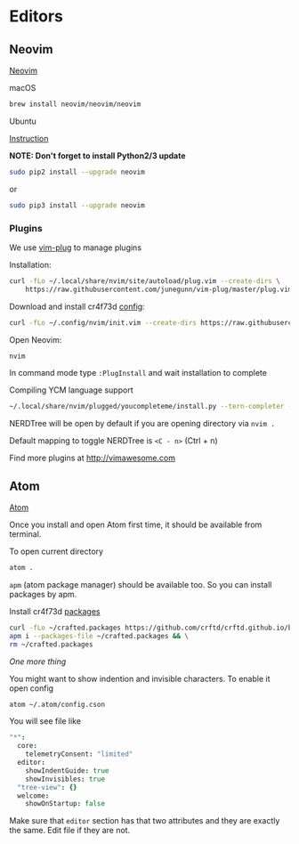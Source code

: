 # Editors

## Neovim

[Neovim](https://neovim.io/)

macOS

```bash
brew install neovim/neovim/neovim
```

Ubuntu

[Instruction](https://github.com/neovim/neovim/wiki/Installing-Neovim#ubuntu)

**NOTE: Don't forget to install Python2/3 update**

```bash
sudo pip2 install --upgrade neovim
```
or

```bash
sudo pip3 install --upgrade neovim
```

### Plugins

We use [vim-plug](https://github.com/junegunn/vim-plug) to manage plugins

Installation:

```bash
curl -fLo ~/.local/share/nvim/site/autoload/plug.vim --create-dirs \
    https://raw.githubusercontent.com/junegunn/vim-plug/master/plug.vim
```

Download and install cr4f73d [config](https://github.com/crftd/crftd.github.io/blob/master/examples/init.vim):

```bash
curl -fLo ~/.config/nvim/init.vim --create-dirs https://raw.githubusercontent.com/crftd/crftd.github.io/master/examples/init.vim
```

Open Neovim:

```bash
nvim
```

In command mode type `:PlugInstall` and wait installation to complete

Compiling YCM language support

```bash
~/.local/share/nvim/plugged/youcompleteme/install.py --tern-completer --clang-completer
```

NERDTree will be open by default if you are opening directory via `nvim .`

Default mapping to toggle NERDTree is `<C - n>` (Ctrl + n)

Find more plugins at http://vimawesome.com

## Atom

[Atom](https://atom.io/)

Once you install and open Atom first time, it should be available from terminal.

To open current directory

```bash
atom .
```

`apm` (atom package manager) should be available too. So you can install packages by apm.

Install cr4f73d [packages](https://github.com/crftd/crftd.github.io/blob/master/examples/atom.packages)

```bash
curl -fLo ~/crafted.packages https://github.com/crftd/crftd.github.io/blob/master/examples/atom.packages && \
apm i --packages-file ~/crafted.packages && \
rm ~/crafted.packages
```

*One more thing*

You might want to show indention and invisible characters. To enable it open config
```bash
atom ~/.atom/config.cson
```

You will see file like

```coffeescript
"*":
  core:
    telemetryConsent: "limited"
  editor:
    showIndentGuide: true
    showInvisibles: true
  "tree-view": {}
  welcome:
    showOnStartup: false
```

Make sure that `editor` section has that two attributes and they are exactly the same. Edit file if they are not.
